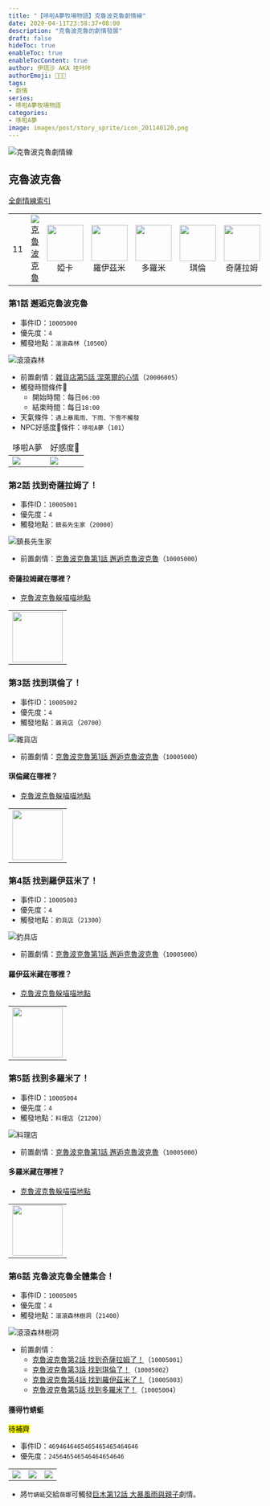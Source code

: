 ```yaml
---
title: "【哆啦A夢牧場物語】克魯波克魯劇情線"
date: 2020-04-11T23:58:37+08:00
description: "克魯波克魯的劇情發展"
draft: false
hideToc: true
enableToc: true
enableTocContent: true
author: 伊琉沙 AKA 哇咔咔
authorEmoji: 👩🏿‍🚀
tags: 
- 劇情
series:
- 哆啦A夢牧場物語
categories:
- 哆啦A夢
image: images/post/story_sprite/icon_201140120.png
---
```

![克魯波克魯劇情線](/images/post/story_texture2d/EventImage_1001.png)
## 克魯波克魯
[全劇情線索引](../doraemon-story-index/#劇情線)
<table>
        <td>11</td>
        <td align="center"><a href="../doraemon-story-11"><img src= "/images/post/story_sprite/icon_201140120.png">克魯波克魯</a></td>
        <td align="center"><img width="72px" src= "/images/post/story_sprite/icon_201041260.png">婭卡</td>
        <td align="center"><img width="72px" src= "/images/post/story_sprite/icon_201041270.png">羅伊茲米</td>
        <td align="center"><img width="72px" src= "/images/post/story_sprite/icon_201041280.png">多羅米</td>
        <td align="center"><img width="72px" src= "/images/post/story_sprite/icon_201041290.png">琪倫</td>
        <td align="center"><img width="72px" src= "/images/post/story_sprite/icon_201041300.png">奇薩拉姆</td>
</table>

### 第1話 邂逅克魯波克魯
+ 事件ID：`10005000`
+ 優先度：`4`
+ 觸發地點：`滾滾森林`（`10500`）

![滾滾森林](/images/post/map/10500.png)
+ 前置劇情：[雜貨店第5話 涅萊爾的心情](#第5話-涅萊爾的心情)（`20006005`）
+ 觸發時間條件📆
    + 開始時間：每日`06:00`
    + 結束時間：每日`18:00`
+ 天氣條件：`遇上暴風雨、下雨、下雪不觸發`
+ NPC好感度💝條件：`哆啦A夢`（`101`）
<table>
    <thead>
        <tr>
            <td align="center">哆啦A夢</td>
            <td align="center">好感度💝</td>
        </tr>
    </thead>
    <tr>
        <td><img src= "/images/post/story_sprite/icon_201041010.png"></td>
        <td><img src= "/images/post/story_sprite/icon_201060030.png"></td>
    </tr>
</table>

### 第2話 找到奇薩拉姆了！
+ 事件ID：`10005001`
+ 優先度：`4`
+ 觸發地點：`鎮長先生家`（`20000`）

![鎮長先生家](/images/post/map/20000.png)
+ 前置劇情：[克魯波克魯第1話 邂逅克魯波克魯](#第1話-邂逅克魯波克魯)（`10005000`）

#### 奇薩拉姆藏在哪裡？
+ [克魯波克魯躲喵喵地點](#奇薩拉姆)
<table>
    <tr>
        <td><img width="100px" src= "/images/post/story_sprite/icon_301300000.png"></td>
    </tr>
</table>

### 第3話 找到琪倫了！
+ 事件ID：`10005002`
+ 優先度：`4`
+ 觸發地點：`雜貨店`（`20700`）

![雜貨店](/images/post/map/20700.png)
+ 前置劇情：[克魯波克魯第1話 邂逅克魯波克魯](#第1話-邂逅克魯波克魯)（`10005000`）

#### 琪倫藏在哪裡？
+ [克魯波克魯躲喵喵地點](#琪倫)
<table>
    <tr>
        <td><img width="100px" src= "/images/post/story_sprite/icon_301290000.png"></td>
    </tr>
</table>

### 第4話 找到羅伊茲米了！
+ 事件ID：`10005003`
+ 優先度：`4`
+ 觸發地點：`釣具店`（`21300`）

![釣具店](/images/post/map/21300.png)
+ 前置劇情：[克魯波克魯第1話 邂逅克魯波克魯](#第1話-邂逅克魯波克魯)（`10005000`）

#### 羅伊茲米藏在哪裡？
+ [克魯波克魯躲喵喵地點](#羅伊茲米)
<table>
    <tr>
        <td><img width="100px" src= "/images/post/story_sprite/icon_301270000.png"></td>
    </tr>
</table>

### 第5話 找到多羅米了！
+ 事件ID：`10005004`
+ 優先度：`4`
+ 觸發地點：`料理店`（`21200`）

![料理店](/images/post/map/21200.png)
+ 前置劇情：[克魯波克魯第1話 邂逅克魯波克魯](#第1話-邂逅克魯波克魯)（`10005000`）

#### 多羅米藏在哪裡？
+ [克魯波克魯躲喵喵地點](#多羅米)
<table>
    <tr>
        <td><img width="100px" src= "/images/post/story_sprite/icon_301280000.png"></td>
    </tr>
</table>

### 第6話 克魯波克魯全體集合！
+ 事件ID：`10005005`
+ 優先度：`4`
+ 觸發地點：`滾滾森林樹洞`（`21400`）

![滾滾森林樹洞](/images/post/map/21400.png)
+ 前置劇情：
    + [克魯波克魯第2話 找到奇薩拉姆了！](#第2話-找到奇薩拉姆了)（`10005001`）
    + [克魯波克魯第3話 找到琪倫了！](#第3話-找到琪倫了)（`10005002`）
    + [克魯波克魯第4話 找到羅伊茲米了！](#第4話-找到羅伊茲米了)（`10005003`）
    + [克魯波克魯第5話 找到多羅米了！](#第5話-找到多羅米了)（`10005004`）

#### 獲得竹蜻蜓
<mark>待補齊</mark>
+ 事件ID：`4694646465465465465464646`
+ 優先度：`245646546546464654646`
<table>
    <tr>
        <td><img src= "/images/post/story_sprite/icon_201041244464600.png"></td>
        <td><img src= "/images/post/story_sprite/icon_201041010.png"></td>
        <td><img src= "/images/post/story_sprite/icon_1002000.png"></td>
    </tr>
</table>

+ 將`竹蜻蜓`交給`薇娜`可觸發[巨木第12話 大暴風雨與親子](#第12話-大暴風雨與親子)劇情。